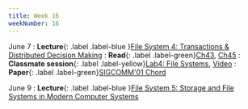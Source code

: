 ```yaml
---
title: Week 16
weekNumber: 16
---
```


June 7
: **Lecture**{: .label .label-blue }[File System 4: Transactions & Distributed Decision Making](/sp22/assets/slides/lec22_file4.pdf)
    : **Read**{: .label .label-green}[Ch43](https://pages.cs.wisc.edu/~remzi/OSTEP/file-lfs.pdf), [Ch45](https://pages.cs.wisc.edu/~remzi/OSTEP/file-integrity.pdf)
: **Classmate session**{: .label .label-yellow}[Lab4: File Systems](/sp22/assets/slides/TA_session4.pdf), [Video](https://disk.pku.edu.cn/#/link/C0FB1F74304EB490AB88E1384448E374)
    : **Paper**{: .label .label-green}[SIGCOMM'01 Chord](https://dl.acm.org/doi/10.1145/383059.383071)

June 9
: **Lecture**{: .label .label-blue }[File System 5: Storage and File Systems in Modern Computer Systems](/sp22/assets/slides/lec23_file5.pdf)
